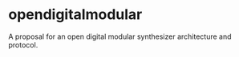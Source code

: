 # opendigitalmodular
A proposal for an open digital modular synthesizer architecture and protocol. 
